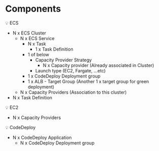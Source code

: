 # Components

<aside>
💡 ECS

- N x ECS Cluster
    - N x ECS Service
        - N x Task
            - 1 x Task Definition
        - 1 of below
            - Capacity Provider Strategy
                - N x Capacity provider (Already associated in Cluster)
            - Launch type (EC2, Fargate, ...etc)
        - 1 x CodeDeploy Deployment group
        - 1 x ALB - Target Group (Another 1 x target group for green deployment)
    - N x Capacity Providers (Association to this cluster)
- N x Task Definition
</aside>

<aside>
💡 EC2

- N x Capacity Providers
</aside>

<aside>
💡 CodeDeploy

- N x CodeDeploy Application
    - N x CodeDeploy Deployment group

</aside>